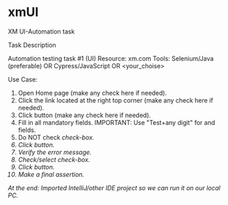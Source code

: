 # xmUI
XM UI-Automation task

Task Description

Automation testing task #1 (UI)
Resource: xm.com
Tools: Selenium/Java (preferable) OR Cypress/JavaScript OR <your_choise>

Use Case:
1. Open Home page (make any check here if needed).
2. Click the <Partnership> link located at the right top corner (make any check here if needed).
3. Click <Register a Partner Account> button (make any check here if needed).
4. Fill in all mandatory fields.
IMPORTANT: Use "Test+any digit" for <First Name> and <Last Name> fields.
5. Do NOT check <I declare that I have carefully read and fully understood the entire text of the Terms and Conditions which I fully accept and agree with> check-box.
6. Click <Open Partner Account> button.
7. Verify the error message.
8. Check/select <I declare that I have carefully read and fully understood the entire text of the Terms and Conditions which I fully accept and agree with> check-box.
9. Click <Open Partner Account> button.
10. Make a final assertion.

At the end: Imported IntelliJ/other IDE project so we can run it on our local PC.
